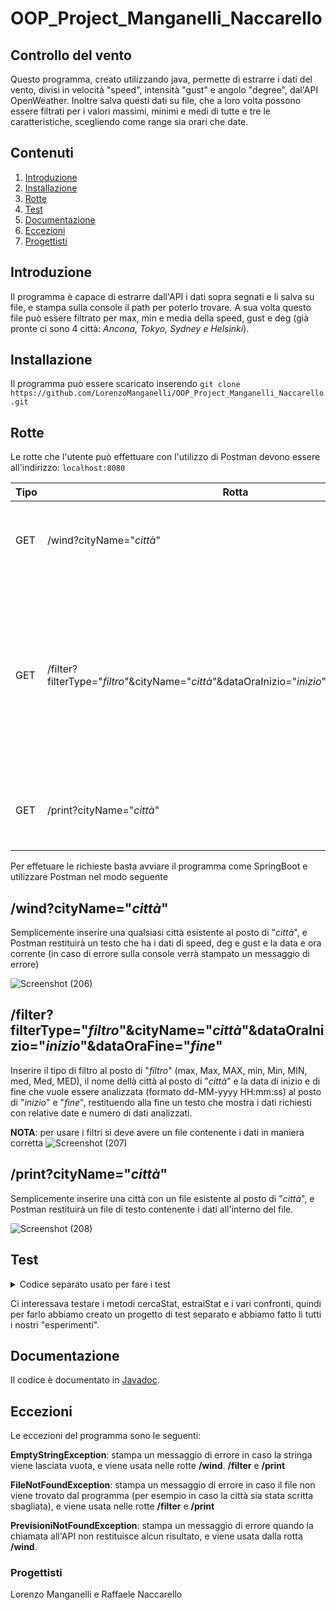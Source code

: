 # OOP_Project_Manganelli_Naccarello
## Controllo del vento
Questo programma, creato utilizzando java, permette di estrarre i dati del vento, divisi in velocità "speed", intensità "gust" e angolo "degree", dal'API OpenWeather. Inoltre salva questi dati su file, che a loro volta possono essere filtrati per i valori massimi, minimi e medi di tutte e tre le caratteristiche, scegliendo come range sia orari che date.

## Contenuti
1. [Introduzione](#introduzione)
2. [Installazione](#installazione)
3. [Rotte](#rotte)
4. [Test](#test)
5. [Documentazione](#documentazione)
6. [Eccezioni](#eccezioni)
7. [Progettisti](#progettisti)

<a name="introduzione"></a>
## Introduzione
Il programma è capace di estrarre dall'API i dati sopra segnati e li salva su file, e stampa sulla console il path per poterlo trovare. A sua volta questo file può essere filtrato per max, min e media della speed, gust e deg (già pronte ci sono 4 città: *Ancona, Tokyo, Sydney e Helsinki*).

<a name="installazione"></a>
## Installazione
Il programma può essere scaricato inserendo ```git clone https://github.com/LorenzoManganelli/OOP_Project_Manganelli_Naccarello.git```

<a name="rotte"></a>
## Rotte
Le rotte che l'utente può effettuare con l'utilizzo di Postman devono essere all'indirizzo: ```localhost:8080```

| Tipo  | Rotta | Descrizione |
| ------------- | ------------- | ------------- |
| GET  | /wind?cityName="*città*" | Restituisce le informazioni attuali del vento e le salva su file|
| GET  | /filter?filterType="*filtro*"&cityName="*città*"&dataOraInizio="*inizio*"&dataOraFine="*fine*" | Filtra tutti i dati del file, con la possibilità di filtrare per il **massimo** (*max, Max, MAX*), il **minimo** (*min, Min, MIN*) e **media** (*med, Med, MED*) |
| GET  | /print?cityName="*città*" | Stampa tutto il file di quella città sotto forma di stringa di testo|

Per effetuare le richieste basta avviare il programma come SpringBoot e utilizzare Postman nel modo seguente 

## /wind?cityName="*città*"
Semplicemente inserire una qualsiasi città esistente al posto di "*città*", e Postman restituirà un testo che ha i dati di speed, deg e gust e la data e ora corrente (in caso di errore sulla console verrà stampato un messaggio di errore)
 
![Screenshot (206)](https://user-images.githubusercontent.com/95304083/154550951-880b884b-c68d-41ae-b97d-d4a7aa9561e9.png)

## /filter?filterType="*filtro*"&cityName="*città*"&dataOraInizio="*inizio*"&dataOraFine="*fine*"
Inserire il tipo di filtro al posto di "*filtro*" (max, Max, MAX, min, Min, MIN, med, Med, MED), il nome dellà città al posto di "*città*" e la data di inizio e di fine che vuole essere analizzata (formato dd-MM-yyyy HH:mm:ss) al posto di "*inizio*" e "*fine*", restituendo alla fine un testo che mostra i dati richiesti con relative date e numero di dati analizzati.
 
**NOTA**: per usare i filtri si deve avere un file contenente i dati in maniera corretta
![Screenshot (207)](https://user-images.githubusercontent.com/95304083/154553283-47363ff5-c4bd-4079-b6a4-918e7f0f5be0.png)


## /print?cityName="*città*"
Semplicemente inserire una città con un file esistente al posto di "*città*", e Postman restituirà un file di testo contenente i dati all'interno del file.
 
![Screenshot (208)](https://user-images.githubusercontent.com/95304083/154558051-7b7316b3-ac23-4c36-a562-80f48fb0aa06.png)

<a name="test"></a>
## Test

<details><summary>Codice separato usato per fare i test</summary>
<p>
package test;

import java.io.BufferedReader;
import java.io.BufferedWriter;
import java.io.IOException;
import java.io.StringReader;
import java.io.StringWriter;
import java.text.ParseException;
import java.text.SimpleDateFormat;
import java.util.Date;

public class test {
	


	public static void main(String[] args) {
		String stringa ="\"humidity\":45},\"visibility\":10000,\"wind\":{\"speed\":4.02,\"deg\":267},\"clouds\":22232eeeeee:eede";
		String stringa2 = "21-01-2022";
		String stringa3 = "\"date\": 21-01-2022 00:00:00";
		String stringa4 = "00:00:11";
		String stringa5 = "21-01-2022 00:00:00";
		String wind = cercaStat (stringa, "wind", 125);
		double speedValue = estraiStat(wind, "speed");
		double degvalue = estraiStat(wind, "deg");
		double gustvalue = estraiStat(wind, "gust");
		System.out.println(gustvalue);
		boolean prova = confrontaData(stringa3, stringa2);
		boolean prova2= confrontaOra(stringa3, stringa4);
		System.out.print(prova2);
		
		Date conversione = convertiDataOra(stringa5);
		System.out.print(conversione);
	}
		
	//"\"humidity\":45},\"visibility\":10000,\"wind\":{\"speed\":4.02,\"deg\":267,\"gust\":5.36},\"clouds\":";

	
	
	
	
	public static String cercaStat (String stringa, String stat, int carattereFinale) {
				    	
		    	String findWind = "";
		    	
		    	BufferedReader reader = new BufferedReader (new StringReader (stringa));
				BufferedWriter writer = new BufferedWriter (new StringWriter ());

		    	try {
		    		int next;

		    		
		    		while((next = reader.read()) != -1 ) {
// 34 = ", 125 = }, 44 = virgola, 58 = :
	
		    			if (next == 34) {
		    				
		    				while((next = reader.read()) != -1 ) {

		    					findWind += (char) next;	
		    					
		    					 if (next == 34) {
		    						 if ((findWind.compareTo("\"" + stat + "\"") != 0)) {
		    							 findWind = "\""; 
		    							 }
		    						 break; 
		    					 }
		    				} 

		    				if ((findWind.compareTo("\"" + stat + "\"") == 0)) {



								while((next = reader.read()) != -1 ) {

			    					findWind += (char) next;
			    					
			    					if (next == carattereFinale) break;
			    				}break;
							}
		    			}
		    			
		    		}
		    		if (findWind.compareTo("\"") == 0) findWind="\""+stat+"\": "+"-1";
		    		System.out.println(findWind);
		    		reader.close();
			    	writer.close();
		    	}
		    	catch ( IOException e) { 
					System . out . println (" ERRORE di I/O");
					System . out . println (e);
		    	}
		    	catch(Exception e){
		    		System . out . println (e);
		    	}

		    	return findWind;
		    }
	
	
	//funzione che data una stringa (wind, generalmente) cerca una statistica precisa e ne estrae il valore restituendolo 
	//come double. pee prima cosa cerca la stat usando cercaStat, dopodichè rimuove l'ultimo carattere e procede a separare
	//il nome della stat dal suo valore.
	public static double estraiStat (String stringa, String stat) {

		String stringaEstratta = cercaStat(stringa, stat, 125);
		double statEstratta = 0;
		String numEstratto = "";

		if (stringaEstratta != null && stringaEstratta.length() > 0 && stringaEstratta.charAt(stringaEstratta.length() - 1) == '}') {
			stringaEstratta = stringaEstratta.substring(0, stringaEstratta.length() - 1);}
	
		System.out.println(stringaEstratta);
	
		BufferedReader reader = new BufferedReader (new StringReader (stringaEstratta));
		BufferedWriter writer = new BufferedWriter (new StringWriter ());

		try {
    		int next;
  
    		while((next = reader.read()) != -1 ) {
    			if (next == 58) {

    				while ((next = reader.read()) != -1) {
    					if (next == 44) break;
    					numEstratto += (char) next;
		
    				} break;
    			}
    		}
    		reader.close();
	    	writer.close();
		} 	
		catch ( IOException e) { 
			System . out . println (" ERRORE di I/O");
			System . out . println (e);
    	}
    	catch(Exception e){
    		System . out . println (e);
    	}

		statEstratta = Double.parseDouble(numEstratto);
		System.out.println(statEstratta);
		return statEstratta;
	}

	public static boolean confrontaData(String data1, String data2) {
		String dataLetta = data1.substring(0, data1.length()-9);
		String daCercare = "\"date\": " + data2;
		if (daCercare.compareTo(dataLetta) == 0) return true;
		else return false;
	} 
	
	public static boolean confrontaOra(String ora1, String ora2) {
		String oraLetta = ora1.substring(19, ora1.length());
		System.out.println(oraLetta);
		if (ora2.compareTo(oraLetta) == 0) {
			System.out.println(ora2.compareTo(oraLetta));
			return true;
		} 
		else {
			System.out.println(ora2.compareTo(oraLetta));
			return false;}
	} 
	
	public static Date convertiDataOra (String dataOra) {

		SimpleDateFormat dateParser = new SimpleDateFormat("dd-MM-yyyy HH:mm:ss");
		Date ritorno = null;
		{
			try {
				Date date = dateParser.parse(dataOra);
				ritorno = date;
				} catch (ParseException e) {
					e.printStackTrace();
				}
			}
		return ritorno;
	}
</p>
</details>

Ci interessava testare i metodi cercaStat, estraiStat e i vari confronti, quindi per farlo abbiamo creato un progetto di test separato e abbiamo fatto li tutti i nostri "esperimenti".

<a name="documentazione"></a>
## Documentazione
Il codice è documentato in [Javadoc](https://github.com/LorenzoManganelli/OOP_Project_Manganelli_Naccarello/tree/master/project/doc).

<a name="eccezioni"></a>
## Eccezioni
Le eccezioni del programma sono le seguenti:
 
**EmptyStringException**: stampa un messaggio di errore in caso la stringa viene lasciata vuota, e viene usata nelle rotte **/wind**. **/filter** e **/print**

**FileNotFoundException**: stampa un messaggio di errore in caso il file non viene trovato dal programma (per esempio in caso la città sia stata scritta sbagliata), e viene usata nelle rotte **/filter** e **/print**

**PrevisioniNotFoundException**:  stampa un messaggio di errore quando la chiamata all'API non restituisce alcun risultato, e viene usata dalla rotta **/wind**.

<a name="progettisti"></a>
### Progettisti
Lorenzo Manganelli e Raffaele Naccarello
